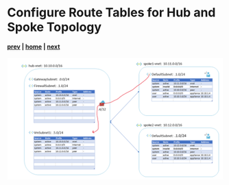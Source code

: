 # Configure Route Tables for Hub and Spoke Topology

#### [prev](./15.md) | [home](../welcome.md) | [next](./17.md)

![slide 16](/png/configure-route-tables-for-hub-and-spoke-topology/16.png)
